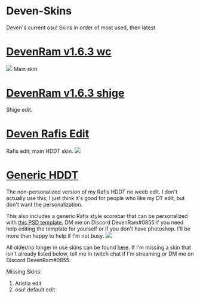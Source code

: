 # Deven-Skins
Deven's current osu! Skins in order of most used, then latest

# [DevenRam v1.6.3 wc](https://drive.google.com/uc?export=download&id=1XFJ1L14FAFSqLWy5ezJwpBizuEC8am3l)
![](https://osu.ppy.sh/ss/15415652/dfb1)
Main skin.

# [DevenRam v1.6.3 shige](https://drive.google.com/uc?export=download&id=1KxFhB1uOKEbq5gJYHhaOgbKHaSRo4S8x)
Shige edit.

# [Deven Rafis Edit](https://drive.google.com/uc?export=download&id=14fhcQ8-9ehcb0tcx_o2CPBcPLpQJxCVo)
Rafis edit; main HDDT skin.
![](https://osu.ppy.sh/ss/15180097/d712)

# [Generic HDDT](https://drive.google.com/uc?export=download&id=1FaAFZQozLmhfTD9uQW0CvIgv7p3-T9fH)
The non-personalized version of my Rafis HDDT no weeb edit.  I don't actually use this, I just think it's good for people who like my DT edit, but don't want the personalization.

This also includes a generic Rafis style scorebar that can be personalized with [this PSD template.](https://drive.google.com/uc?export=download&id=1b934NqrD43_Ifdo9wAi8a_d3gUy9i1kh) DM me on Discord DevenRam#0855 if you need help editing the template for yourself or if you don't have photoshop.  I'll be more than happy to help if I'm not busy.
![](https://osu.ppy.sh/ss/15180085/ea3d)

All older/no longer in use skins can be found [here](https://github.com/DevenRam/Deven-Skins-Old/blob/master/README.md).  If I'm missing a skin that isn't already listed below, tell me in twitch chat if I'm streaming or DM me on Discord DevenRam#0855.

Missing Skins:
1. Aristia edit
2. osu! default edit
